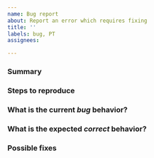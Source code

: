 ```yaml
---
name: Bug report
about: Report an error which requires fixing
title: ''
labels: bug, PT
assignees:

---
```


<!---
Use this issue template for reporting a bug.

Before opening a new issue, please verify the issue you're about to submit isn't a duplicate.
--->

### Summary

<!-- A clear and concise description of what the problem is. -->

### Steps to reproduce

<!-- An ordered list of how to reproduce it.  Please also state the package version and the OS/environment you are using. -->

### What is the current *bug* behavior?

<!-- Describe what actually happens. -->

### What is the expected *correct* behavior?

<!-- Describe what you should see instead. -->

### Possible fixes

<!-- If you can, link to the line of code that might be responsible for the problem. -->
